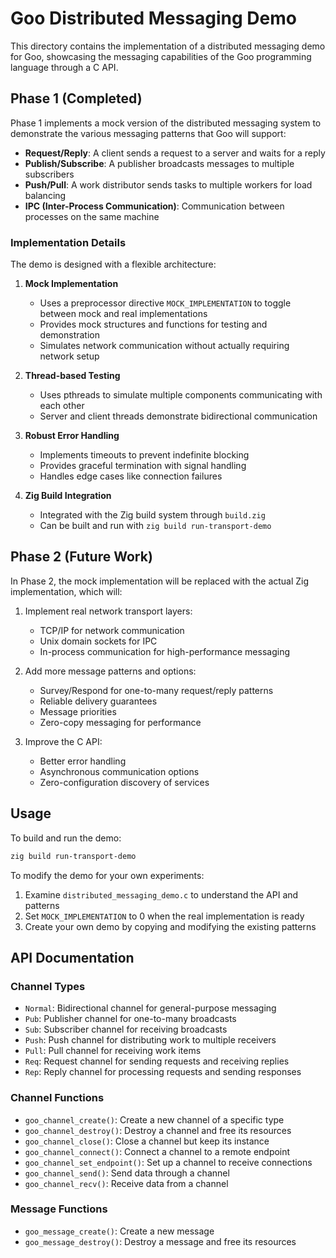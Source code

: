 # Goo Distributed Messaging Demo

This directory contains the implementation of a distributed messaging demo for Goo, showcasing the messaging capabilities of the Goo programming language through a C API.

## Phase 1 (Completed)

Phase 1 implements a mock version of the distributed messaging system to demonstrate the various messaging patterns that Goo will support:

- **Request/Reply**: A client sends a request to a server and waits for a reply
- **Publish/Subscribe**: A publisher broadcasts messages to multiple subscribers
- **Push/Pull**: A work distributor sends tasks to multiple workers for load balancing
- **IPC (Inter-Process Communication)**: Communication between processes on the same machine

### Implementation Details

The demo is designed with a flexible architecture:

1. **Mock Implementation**
   - Uses a preprocessor directive `MOCK_IMPLEMENTATION` to toggle between mock and real implementations
   - Provides mock structures and functions for testing and demonstration
   - Simulates network communication without actually requiring network setup

2. **Thread-based Testing**
   - Uses pthreads to simulate multiple components communicating with each other
   - Server and client threads demonstrate bidirectional communication

3. **Robust Error Handling**
   - Implements timeouts to prevent indefinite blocking
   - Provides graceful termination with signal handling
   - Handles edge cases like connection failures

4. **Zig Build Integration**
   - Integrated with the Zig build system through `build.zig`
   - Can be built and run with `zig build run-transport-demo`

## Phase 2 (Future Work)

In Phase 2, the mock implementation will be replaced with the actual Zig implementation, which will:

1. Implement real network transport layers:
   - TCP/IP for network communication
   - Unix domain sockets for IPC
   - In-process communication for high-performance messaging

2. Add more message patterns and options:
   - Survey/Respond for one-to-many request/reply patterns
   - Reliable delivery guarantees
   - Message priorities
   - Zero-copy messaging for performance

3. Improve the C API:
   - Better error handling
   - Asynchronous communication options
   - Zero-configuration discovery of services

## Usage

To build and run the demo:

```bash
zig build run-transport-demo
```

To modify the demo for your own experiments:

1. Examine `distributed_messaging_demo.c` to understand the API and patterns
2. Set `MOCK_IMPLEMENTATION` to 0 when the real implementation is ready
3. Create your own demo by copying and modifying the existing patterns

## API Documentation

### Channel Types

- `Normal`: Bidirectional channel for general-purpose messaging
- `Pub`: Publisher channel for one-to-many broadcasts
- `Sub`: Subscriber channel for receiving broadcasts
- `Push`: Push channel for distributing work to multiple receivers
- `Pull`: Pull channel for receiving work items
- `Req`: Request channel for sending requests and receiving replies
- `Rep`: Reply channel for processing requests and sending responses

### Channel Functions

- `goo_channel_create()`: Create a new channel of a specific type
- `goo_channel_destroy()`: Destroy a channel and free its resources
- `goo_channel_close()`: Close a channel but keep its instance
- `goo_channel_connect()`: Connect a channel to a remote endpoint
- `goo_channel_set_endpoint()`: Set up a channel to receive connections
- `goo_channel_send()`: Send data through a channel
- `goo_channel_recv()`: Receive data from a channel

### Message Functions

- `goo_message_create()`: Create a new message
- `goo_message_destroy()`: Destroy a message and free its resources 